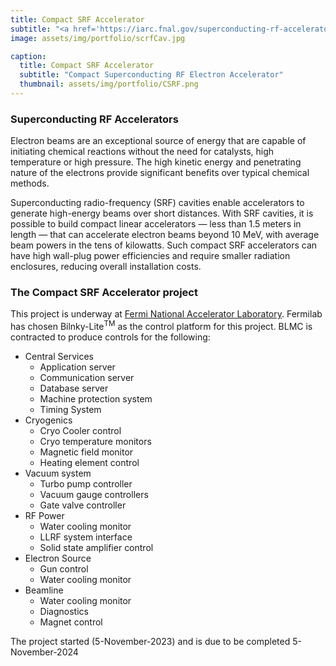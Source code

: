 ```yaml
---
title: Compact SRF Accelerator
subtitle: "<a href='https://iarc.fnal.gov/superconducting-rf-accelerators/' target='_blank' >Compact Superconducting RF Electron Accelerator</a>"
image: assets/img/portfolio/scrfCav.jpg

caption:
  title: Compact SRF Accelerator
  subtitle: "Compact Superconducting RF Electron Accelerator"
  thumbnail: assets/img/portfolio/CSRF.png
---  
```

### Superconducting RF Accelerators
Electron beams are an exceptional source of energy that are capable of initiating chemical reactions without the need for catalysts, high temperature or high pressure. The high kinetic energy and penetrating nature of the electrons provide significant benefits over typical chemical methods.

Superconducting radio-frequency (SRF) cavities enable accelerators to generate high-energy beams over short distances. With SRF cavities, it is possible to build compact linear accelerators — less than 1.5 meters in length — that can accelerate electron beams beyond 10 MeV, with average beam powers in the tens of kilowatts. Such compact SRF accelerators can have high wall-plug power efficiencies and require smaller radiation enclosures, reducing overall installation costs.

### The Compact SRF Accelerator project 
This project is underway at [Fermi National Accelerator Laboratory](https://iarc.fnal.gov/superconducting-rf-accelerators/). Fermilab has chosen Bilnky-Lite<sup>TM</sup> as the control platform for this project. BLMC is contracted to produce controls for the following:
- Central Services
  - Application server
  - Communication server
  - Database server
  - Machine protection system
  - Timing System
- Cryogenics 
  - Cryo Cooler control
  - Cryo temperature monitors
  - Magnetic field monitor
  - Heating element control
- Vacuum system
  - Turbo pump controller
  - Vacuum gauge controllers
  - Gate valve controller
- RF Power
  - Water cooling monitor
  - LLRF system interface
  - Solid state amplifier control
- Electron Source
  - Gun control
  - Water cooling monitor
- Beamline
  - Water cooling monitor
  - Diagnostics
  - Magnet control

The project started (5-November-2023) and is due to be completed 5-November-2024



